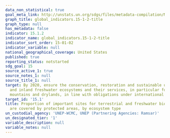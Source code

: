 ```yaml
---
data_non_statistical: true
goal_meta_link: http://unstats.un.org/sdgs/files/metadata-compilation/Metadata-Goal-15.pdf
graph_title: global_indicators.15-1-2-title
graph_type: null
has_metadata: false
indicator: 15.1.2
indicator_name: global_indicators.15-1-2-title
indicator_sort_order: 15-01-02
indicator_variable: null
national_geographical_coverage: United States
published: true
reporting_status: notstarted
sdg_goal: 15
source_active_1: true
source_notes_1: null
source_title_1: null
target: By 2020, ensure the conservation, restoration and sustainable use of terrestrial
  and inland freshwater ecosystems and their services, in particular forests, wetlands,
  mountains and drylands, in line with obligations under international agreements.
target_id: '15.1'
title: Proportion of important sites for terrestrial and freshwater biodiversity that
  are covered by protected areas, by ecosystem type
un_custodial_agency: 'UNEP-WCMC, UNEP (Partnering Agencies: Ramsar)'
un_designated_tier: '1'
variable_description: null
variable_notes: null
---
```

